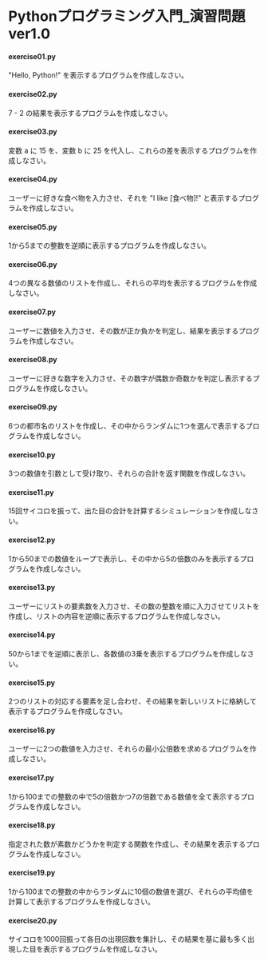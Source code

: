 
# Pythonプログラミング入門_演習問題ver1.0

#### exercise01.py
"Hello, Python!" を表示するプログラムを作成しなさい。

#### exercise02.py
7 - 2 の結果を表示するプログラムを作成しなさい。

#### exercise03.py
変数 a に 15 を、変数 b に 25 を代入し、これらの差を表示するプログラムを作成しなさい。

#### exercise04.py
ユーザーに好きな食べ物を入力させ、それを "I like [食べ物]!" と表示するプログラムを作成しなさい。

#### exercise05.py
1から5までの整数を逆順に表示するプログラムを作成しなさい。

#### exercise06.py
4つの異なる数値のリストを作成し、それらの平均を表示するプログラムを作成しなさい。

#### exercise07.py
ユーザーに数値を入力させ、その数が正か負かを判定し、結果を表示するプログラムを作成しなさい。

#### exercise08.py
ユーザーに好きな数字を入力させ、その数字が偶数か奇数かを判定し表示するプログラムを作成しなさい。

#### exercise09.py
6つの都市名のリストを作成し、その中からランダムに1つを選んで表示するプログラムを作成しなさい。

#### exercise10.py
3つの数値を引数として受け取り、それらの合計を返す関数を作成しなさい。

#### exercise11.py
15回サイコロを振って、出た目の合計を計算するシミュレーションを作成しなさい。

#### exercise12.py
1から50までの数値をループで表示し、その中から5の倍数のみを表示するプログラムを作成しなさい。

#### exercise13.py
ユーザーにリストの要素数を入力させ、その数の整数を順に入力させてリストを作成し、リストの内容を逆順に表示するプログラムを作成しなさい。

#### exercise14.py
50から1までを逆順に表示し、各数値の3乗を表示するプログラムを作成しなさい。

#### exercise15.py
2つのリストの対応する要素を足し合わせ、その結果を新しいリストに格納して表示するプログラムを作成しなさい。

#### exercise16.py
ユーザーに2つの数値を入力させ、それらの最小公倍数を求めるプログラムを作成しなさい。

#### exercise17.py
1から100までの整数の中で5の倍数かつ7の倍数である数値を全て表示するプログラムを作成しなさい。

#### exercise18.py
指定された数が素数かどうかを判定する関数を作成し、その結果を表示するプログラムを作成しなさい。

#### exercise19.py
1から100までの整数の中からランダムに10個の数値を選び、それらの平均値を計算して表示するプログラムを作成しなさい。

#### exercise20.py
サイコロを1000回振って各目の出現回数を集計し、その結果を基に最も多く出現した目を表示するプログラムを作成しなさい。
